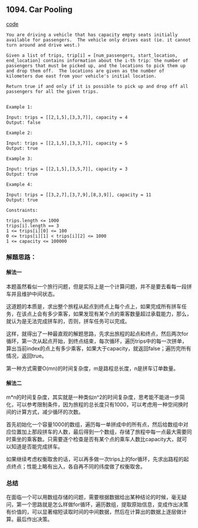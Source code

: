 ## 1094. Car Pooling

[code](../../weekly_contest/car_pooling.go)

```
You are driving a vehicle that has capacity empty seats initially available for passengers.  The vehicle only drives east (ie. it cannot turn around and drive west.)

Given a list of trips, trip[i] = [num_passengers, start_location, end_location] contains information about the i-th trip: the number of passengers that must be picked up, and the locations to pick them up and drop them off.  The locations are given as the number of kilometers due east from your vehicle's initial location.

Return true if and only if it is possible to pick up and drop off all passengers for all the given trips.


Example 1:

Input: trips = [[2,1,5],[3,3,7]], capacity = 4
Output: false

Example 2:

Input: trips = [[2,1,5],[3,3,7]], capacity = 5
Output: true

Example 3:

Input: trips = [[2,1,5],[3,5,7]], capacity = 3
Output: true

Example 4:

Input: trips = [[3,2,7],[3,7,9],[8,3,9]], capacity = 11
Output: true

Constraints:

trips.length <= 1000
trips[i].length == 3
1 <= trips[i][0] <= 100
0 <= trips[i][1] < trips[i][2] <= 1000
1 <= capacity <= 100000
```

### 解题思路：

#### 解法一

本题虽然看似一个旅行问题，但是实际上是一个计算问题，并不是要去看每一段拼车并且维护中间状态。

这道题的本质是，求出整个旅程从起点到终点上每个点上，如果完成所有拼车任务，在该点上会有多少乘客，如果发现有某个点的乘客数量超过承载能力，那么，就认为是无法完成拼车的，否则，拼车任务可以完成。

这样，就得出了一种最直观的解题思路，先求出旅程的起点和终点，然后两次for循环，第一次从起点开始，到终点结束，每次循环，遍历trips中的每一次拼单，算出当前index的点上有多少乘客，如果大于capacity，就返回false；遍历完所有情况，返回true。

第一种方式需要O(mn)的时间复杂度，m是路程总长度，n是拼车订单数量。

#### 解法二

m*n的时间复杂度，其实就是一种类似n^2的时间复杂度，思考能不能进一步简化，可以参考限制条件，因为旅程的总长度只有1000，可以考虑用一种空间换时间的计算方式，减少循环的次数。

首先初始化一个容量1000的数组，遍历每一单拼成中的所有点，然后给数组中对应位置加上那段拼车的人数，最后得到一个数组，存储了旅程中每一点最大需要同时乘坐的乘客数。只需要逐个检查是否有某个点的乘车人数比capacity大，就可以知道是否能完成拼车。

如果继续考虑权衡取舍的话，可以再多做一次trips上的for循环，先求出路程的起点终点；性能上略有出入，各自再不同的纬度做了权衡取舍。

### 总结

在面临一个可以用数组存储的问题，需要根据数据给出某种结论的时候，毫无疑问，第一个思路就是怎么样做for循环，遍历数组，提取原始信息，变成作出决策有价值的，可以显著缩短读取时间的中间数据，然后在计算出的数据上逐层做计算。最后作出决策。
